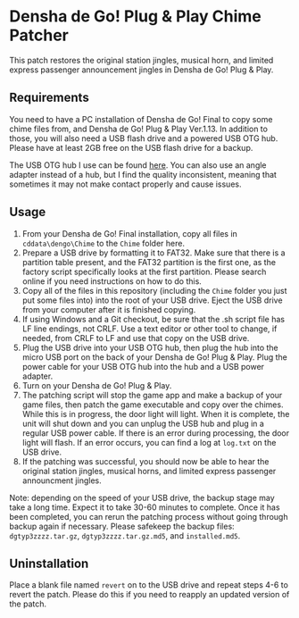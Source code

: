 Densha de Go! Plug & Play Chime Patcher
=======================================

This patch restores the original station jingles, musical horn, and limited
express passenger announcement jingles in Densha de Go! Plug & Play.

Requirements
------------
You need to have a PC installation of Densha de Go! Final to copy some chime
files from, and Densha de Go! Plug & Play Ver.1.13. In addition to those, you
will also need a USB flash drive and a powered USB OTG hub. Please have at
least 2GB free on the USB flash drive for a backup.

The USB OTG hub I use can be found [here](https://www.amazon.ca/gp/product/B07BDJN76M).
You can also use an angle adapter instead of a hub, but I find the quality
inconsistent, meaning that sometimes it may not make contact properly and cause
issues.

Usage
-----
1. From your Densha de Go! Final installation, copy all files in
   `cddata\dengo\Chime` to the `Chime` folder here.
2. Prepare a USB drive by formatting it to FAT32. Make sure that there is a
   partition table present, and the FAT32 partition is the first one, as the
   factory script specifically looks at the first partition. Please search
   online if you need instructions on how to do this.
3. Copy all of the files in this repository (including the `Chime` folder you
   just put some files into) into the root of your USB drive. Eject the USB
   drive from your computer after it is finished copying.
4. If using Windows and a Git checkout, be sure that the .sh script file has
   LF line endings, not CRLF.  Use a text editor or other tool to change,
   if needed, from CRLF to LF and use that copy on the USB drive.
5. Plug the USB drive into your USB OTG hub, then plug the hub into the micro
   USB port on the back of your Densha de Go! Plug & Play. Plug the power
   cable for your USB OTG hub into the hub and a USB power adapter.
6. Turn on your Densha de Go! Plug & Play.
7. The patching script will stop the game app and make a backup of your game
   files, then patch the game executable and copy over the chimes. While this
   is in progress, the door light will light. When it is complete, the unit
   will shut down and you can unplug the USB hub and plug in a regular USB
   power cable. If there is an error during processing, the door light will
   flash. If an error occurs, you can find a log at `log.txt` on the USB drive.
8. If the patching was successful, you should now be able to hear the original
   station jingles, musical horns, and limited express passenger announcment
   jingles.

Note: depending on the speed of your USB drive, the backup stage may take a
long time. Expect it to take 30-60 minutes to complete. Once it has been
completed, you can rerun the patching process without going through backup
again if necessary. Please safekeep the backup files: `dgtyp3zzzz.tar.gz`,
`dgtyp3zzzz.tar.gz.md5`, and `installed.md5`.

Uninstallation
--------------
Place a blank file named `revert` on to the USB drive and repeat steps 4-6 to
revert the patch. Please do this if you need to reapply an updated version of
the patch.
